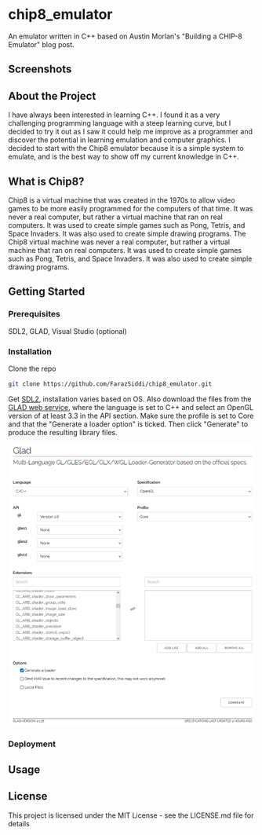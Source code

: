# chip8_emulator
An emulator written in C++ based on Austin Morlan's "Building a CHIP-8 Emulator" blog post.

## Screenshots

## About the Project
I have always been interested in learning C++. I found it as a very challenging programming language with a steep learning curve, but I decided to try it out as I saw it could help me improve as a programmer and discover the potential in learning emulation and computer graphics. I decided to start with the Chip8 emulator because it is a simple system to emulate, and is the best way to show off my current knowledge in C++.

## What is Chip8?
Chip8 is a virtual machine that was created in the 1970s to allow video games to be more easily programmed for the computers of that time. It was never a real computer, but rather a virtual machine that ran on real computers. It was used to create simple games such as Pong, Tetris, and Space Invaders. It was also used to create simple drawing programs. The Chip8 virtual machine was never a real computer, but rather a virtual machine that ran on real computers. It was used to create simple games such as Pong, Tetris, and Space Invaders. It was also used to create simple drawing programs.

## Getting Started

### Prerequisites
SDL2, GLAD, Visual Studio (optional)

### Installation
Clone the repo
   ```sh
git clone https://github.com/FarazSiddi/chip8_emulator.git
   ```
 Get <a href="https://wiki.libsdl.org/Installation">SDL2</a>, installation varies based on OS. Also download the files from the <a href="https://glad.dav1d.de/">GLAD web service</a>, where the language is set to C++ and select an OpenGL version of at least 3.3 in the API section. Make sure the profile is set to Core and that the "Generate a loader option" is ticked. Then click "Generate" to produce the resulting library files.

<img src="https://github.com/FarazSiddi/chip8_emulator/blob/master/images/glad_options.png" alt="glad_options" width="600" >

### Deployment

## Usage

## License
This project is licensed under the MIT License - see the LICENSE.md file for details
